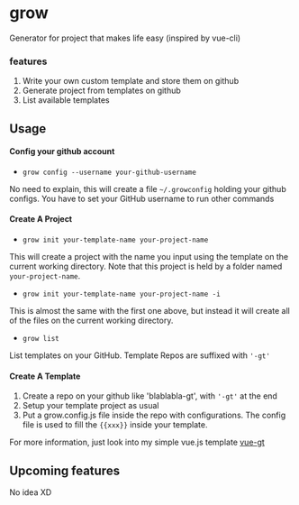 # grow
Generator for project that makes life easy (inspired by vue-cli)

### features

1. Write your own custom template and store them on github
2. Generate project from templates on github
3. List available templates

## Usage

#### Config your github account

- `grow config --username your-github-username`

No need to explain, this will create a file `~/.growconfig` holding your github configs. You have to set your GitHub username to run other commands

#### Create A Project

- `grow init your-template-name your-project-name`

This will create a project with the name you input using the template on the current working directory. Note that this project is held by a folder named `your-project-name`.

- `grow init your-template-name your-project-name -i`

This is almost the same with the first one above, but instead it will create all of the files on the current working directory.

- `grow list`

List templates on your GitHub. Template Repos are suffixed with `'-gt'`

#### Create A Template

1. Create a repo on your github like 'blablabla-gt', with `'-gt'` at the end
2. Setup your template project as usual
3. Put a grow.config.js file inside the repo with configurations. The config file is used to fill the `{{xxx}}` inside your template. 

For more information, just look into my simple vue.js template [vue-gt](https://github.com/assuming/vue-gt.git)

## Upcoming features

No idea XD